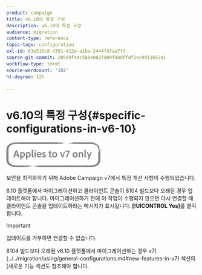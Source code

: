 ```yaml
---
product: campaign
title: v6.10의 특정 구성
description: v6.10의 특정 구성
audience: migration
content-type: reference
topic-tags: configuration
exl-id: 63e515c8-4391-412e-a1ba-2444f47aa7fd
source-git-commit: 20509f44c5b8e0827a09f44dffdf2ec9d11652a1
workflow-type: tm+mt
source-wordcount: '102'
ht-degree: 12%

---
```


# v6.10의 특정 구성{#specific-configurations-in-v6-10}

![](../../assets/v7-only.svg)

보안을 최적화하기 위해 Adobe Campaign v7에서 특정 개선 사항이 수행되었습니다.

6.10 플랫폼에서 마이그레이션하고 클라이언트 콘솔이 8104 빌드보다 오래된 경우 업데이트해야 합니다. 마이그레이션하기 전에 이 작업이 수행되지 않으면 다시 연결할 때 클라이언트 콘솔을 업데이트하라는 메시지가 표시됩니다. **[!UICONTROL Yes]**&#x200B;를 클릭합니다.

>[!IMPORTANT]
>
>업데이트를 거부하면 연결할 수 없습니다.

8104 빌드보다 오래된 v6.10 플랫폼에서 마이그레이션하는 경우 v7](../../migration/using/general-configurations.md#new-features-in-v7) 섹션의 [새로운 기능 섹션도 참조해야 합니다.
